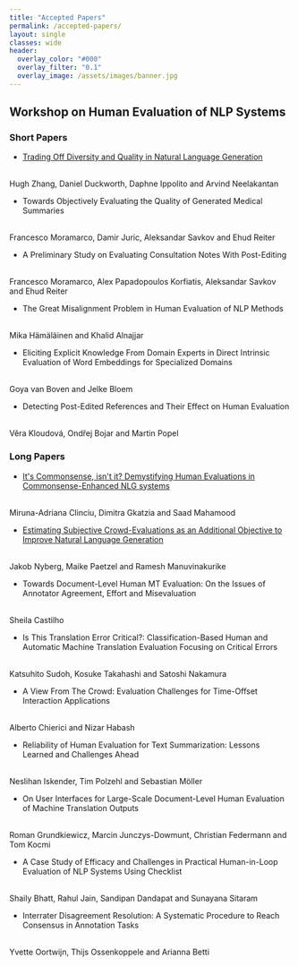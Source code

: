 ```yaml
---
title: "Accepted Papers"
permalink: /accepted-papers/
layout: single
classes: wide
header:
  overlay_color: "#000"
  overlay_filter: "0.1"
  overlay_image: /assets/images/banner.jpg
---
```


## Workshop on Human Evaluation of NLP Systems

### Short Papers

* [Trading Off Diversity and Quality in Natural Language Generation](../papers/2021.humeval-1.3.pdf)
<br />
Hugh Zhang, Daniel Duckworth, Daphne Ippolito and Arvind Neelakantan

* Towards Objectively Evaluating the Quality of Generated Medical Summaries
<br />
Francesco Moramarco, Damir Juric, Aleksandar Savkov and Ehud Reiter

* A Preliminary Study on Evaluating Consultation Notes With Post-Editing
<br />
Francesco Moramarco, Alex Papadopoulos Korfiatis, Aleksandar Savkov and Ehud Reiter

* The Great Misalignment Problem in Human Evaluation of NLP Methods
<br />
Mika Hämäläinen and Khalid Alnajjar

* Eliciting Explicit Knowledge From Domain Experts in Direct Intrinsic Evaluation of Word Embeddings for Specialized Domains
<br />
Goya van Boven and Jelke Bloem

* Detecting Post-Edited References and Their Effect on Human Evaluation
<br />
Věra Kloudová, Ondřej Bojar and Martin Popel


### Long Papers

* [It's Commonsense, isn't it? Demystifying Human Evaluations in Commonsense-Enhanced NLG systems](../papers/2021.humeval-1.1.pdf)
<br />
Miruna-Adriana Clinciu, Dimitra Gkatzia and Saad Mahamood

* [Estimating Subjective Crowd-Evaluations as an Additional Objective to Improve Natural Language Generation](../papers/2021.humeval-1.2.pdf)
<br />
Jakob Nyberg, Maike Paetzel and Ramesh Manuvinakurike

* Towards Document-Level Human MT Evaluation: On the Issues of Annotator Agreement, Effort and Misevaluation
<br />
Sheila Castilho

* Is This Translation Error Critical?: Classification-Based Human and Automatic Machine Translation Evaluation Focusing on Critical Errors
<br />
Katsuhito Sudoh, Kosuke Takahashi and Satoshi Nakamura

* A View From The Crowd: Evaluation Challenges for Time-Offset Interaction Applications
<br />
Alberto Chierici and Nizar Habash

* Reliability of Human Evaluation for Text Summarization: Lessons Learned and Challenges Ahead
<br />
Neslihan Iskender, Tim Polzehl and Sebastian Möller

* On User Interfaces for Large-Scale Document-Level Human Evaluation of Machine Translation Outputs
<br />
Roman Grundkiewicz, Marcin Junczys-Dowmunt, Christian Federmann and Tom Kocmi

* A Case Study of Efficacy and Challenges in Practical Human-in-Loop Evaluation of NLP Systems Using Checklist
<br />
Shaily Bhatt, Rahul Jain, Sandipan Dandapat and Sunayana Sitaram

* Interrater Disagreement Resolution: A Systematic Procedure to Reach Consensus in Annotation Tasks
<br />
Yvette Oortwijn, Thijs Ossenkoppele and Arianna Betti
